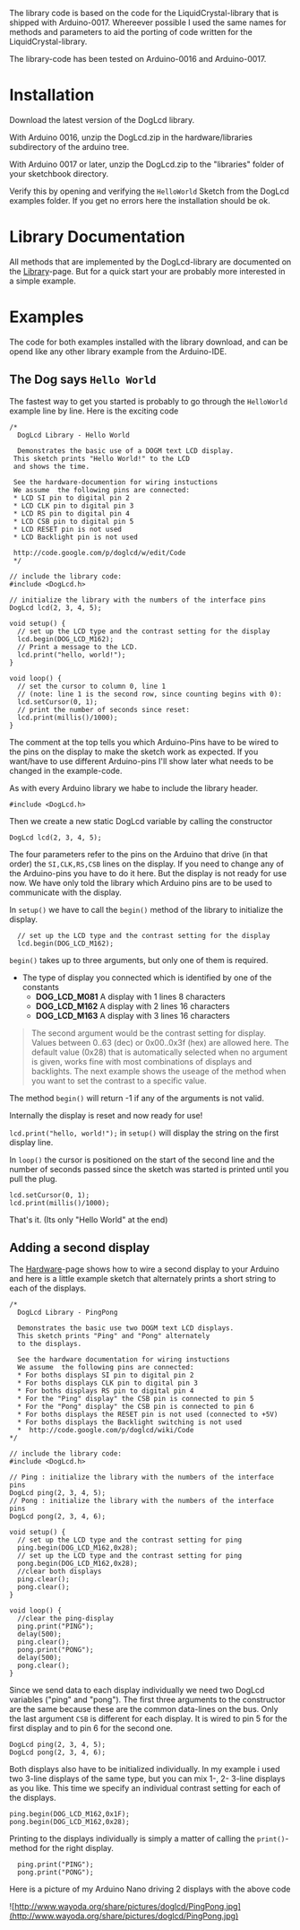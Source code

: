 The library code is based on the code for the LiquidCrystal-library that is shipped with Arduino-0017. Whereever possible I used the same names for methods and parameters to aid the porting of code written for the LiquidCrystal-library.

The library-code has been tested on Arduino-0016 and Arduino-0017.

# Installation #
Download the latest version of the DogLcd library.

With Arduino 0016, unzip the DogLcd.zip in the hardware/libraries subdirectory of the arduino tree.

With Arduino 0017 or later, unzip the DogLcd.zip to the "libraries" folder of your sketchbook directory.

Verify this by opening and verifying the `HelloWorld` Sketch from the DogLcd examples folder. If you get no errors here the installation should be ok.

# Library Documentation #
All methods that are implemented by the DogLcd-library are documented on the [Library](Library.md)-page. But for a quick start your are probably more interested in a simple example.

# Examples #
The code for both examples installed with the library download, and can be opend like any other library example from the Arduino-IDE.

## The Dog says `Hello World` ##
The fastest way to get you started is probably to go through the `HelloWorld` example line by line. Here is the exciting code
```
/*
  DogLcd Library - Hello World
 
  Demonstrates the basic use of a DOGM text LCD display.
 This sketch prints "Hello World!" to the LCD
 and shows the time.
 
 See the hardware-documention for wiring instuctions
 We assume  the following pins are connected:
 * LCD SI pin to digital pin 2
 * LCD CLK pin to digital pin 3
 * LCD RS pin to digital pin 4
 * LCD CSB pin to digital pin 5
 * LCD RESET pin is not used
 * LCD Backlight pin is not used
 
 http://code.google.com/p/doglcd/w/edit/Code
 */

// include the library code:
#include <DogLcd.h>

// initialize the library with the numbers of the interface pins
DogLcd lcd(2, 3, 4, 5);

void setup() {
  // set up the LCD type and the contrast setting for the display 
  lcd.begin(DOG_LCD_M162);
  // Print a message to the LCD.
  lcd.print("hello, world!");
}

void loop() {
  // set the cursor to column 0, line 1
  // (note: line 1 is the second row, since counting begins with 0):
  lcd.setCursor(0, 1);
  // print the number of seconds since reset:
  lcd.print(millis()/1000);
}

```

The comment at the top tells you which Arduino-Pins have to be wired to the pins on the display to make the sketch work as expected. If you want/have to use different Arduino-pins I'll show later what needs to be changed in the example-code.

As with every Arduino library we habe to include the library header.

`#include <DogLcd.h>`

Then we create a new static DogLcd variable by calling the constructor

`DogLcd lcd(2, 3, 4, 5);`

The four parameters refer to the pins on the Arduino that drive (in that order) the `SI,CLK,RS,CSB` lines on the display. If you need to change any of the Arduino-pins you have to do it here. But the display is not ready for use now. We have only told the library which Arduino pins are to be used to communicate with the display.

In `setup()` we have to call the `begin()` method of the library to initialize the display.
```
  // set up the LCD type and the contrast setting for the display 
  lcd.begin(DOG_LCD_M162);
```
`begin()` takes up to three arguments, but only one of them is required.
  * The type of display you connected which is identified by one of the constants
    * **DOG\_LCD\_M081** A display with 1 lines 8 characters
    * **DOG\_LCD\_M162** A display with 2 lines 16 characters
    * **DOG\_LCD\_M163** A display with 3 lines 16 characters

> The second argument would be the contrast setting for display. Values between 0..63 (dec) or 0x00..0x3f (hex) are allowed here. The default value (0x28) that is automatically selected when no argument is given, works fine with most combinations of displays and backlights. The next example shows the useage of the method when you want to set the contrast to a specific value.

The method `begin()` will return -1 if any of the arguments is not valid.

Internally the display is reset and now ready for use!

`lcd.print("hello, world!");` in `setup()` will display the string on the first display line.

In `loop()` the cursor is positioned on the start of the second line and the number of seconds passed since the sketch was started is printed until you pull the plug.
```
lcd.setCursor(0, 1);
lcd.print(millis()/1000);
```

That's it. (Its only "Hello World" at the end)

## Adding a second display ##
The [Hardware](Hardware.md)-page shows how to wire a second display to your Arduino and here is a little example sketch that alternately prints a short string to each of the displays.

```
/*
  DogLcd Library - PingPong
 
  Demonstrates the basic use two DOGM text LCD displays.
  This sketch prints "Ping" and "Pong" alternately 
  to the displays.
 
  See the hardware documentation for wiring instuctions
  We assume  the following pins are connected:
  * For boths displays SI pin to digital pin 2
  * For boths displays CLK pin to digital pin 3
  * For boths displays RS pin to digital pin 4
  * For the "Ping" display" the CSB pin is connected to pin 5
  * For the "Pong" display" the CSB pin is connected to pin 6
  * For boths displays the RESET pin is not used (connected to +5V)
  * For boths displays the Backlight switching is not used
  *  http://code.google.com/p/doglcd/wiki/Code
*/

// include the library code:
#include <DogLcd.h>

// Ping : initialize the library with the numbers of the interface pins
DogLcd ping(2, 3, 4, 5);
// Pong : initialize the library with the numbers of the interface pins
DogLcd pong(2, 3, 4, 6);

void setup() {
  // set up the LCD type and the contrast setting for ping 
  ping.begin(DOG_LCD_M162,0x28);
  // set up the LCD type and the contrast setting for ping 
  pong.begin(DOG_LCD_M162,0x28);
  //clear both displays
  ping.clear();
  pong.clear();
}

void loop() {
  //clear the ping-display
  ping.print("PING");
  delay(500);
  ping.clear();
  pong.print("PONG");
  delay(500);
  pong.clear();
}
```

Since we send data to each display individually we need two DogLcd variables ("ping" and "pong"). The first three arguments to the constructor are the same because these are the common data-lines on the bus. Only the last argument `CSB` is different for each display. It is wired to pin 5 for the first display and to pin 6 for the second one.
```
DogLcd ping(2, 3, 4, 5);
DogLcd pong(2, 3, 4, 6);
```

Both displays also have to be initialized individually. In my example i used two 3-line  displays of the same type, but you can mix 1-, 2- 3-line displays as you like. This time we specify an individual contrast setting for each of the displays.
```
ping.begin(DOG_LCD_M162,0x1F);
pong.begin(DOG_LCD_M162,0x28);
```

Printing to the displays individually is simply a matter of calling the `print()`-method for the right display.
```
  ping.print("PING");
  pong.print("PONG");
```

Here is a picture of my Arduino Nano driving 2 displays with the above code

![http://www.wayoda.org/share/pictures/doglcd/PingPong.jpg](http://www.wayoda.org/share/pictures/doglcd/PingPong.jpg)